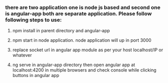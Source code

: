 ### there are two application one is node js based and second one is angular-app both are separate application. Please follow following steps to use:

1. npm install in parent directory and angular-app

2. npm start in node application. node application will up in port 3000

3. replace socket url in angular app module as per your host localhost/IP or whatever

4. ng serve in angular-app directory then open angular app at localhost:4200 in multiple browsers and check console while clicking buttons in angular app